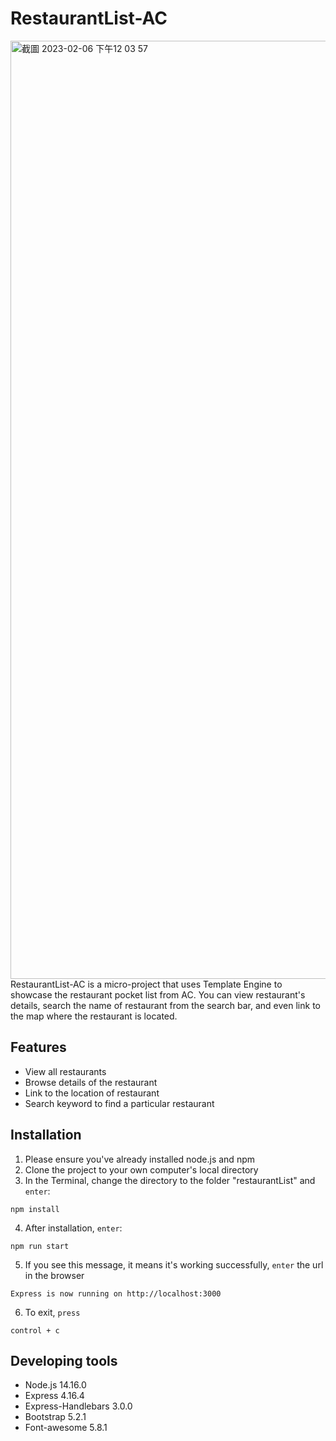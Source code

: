 # RestaurantList-AC
<img width="1501" alt="截圖 2023-02-06 下午12 03 57" src="https://user-images.githubusercontent.com/121414639/216881393-6f242392-20f8-4aca-90fe-1bb5042611fa.png">
RestaurantList-AC is a micro-project that uses Template Engine to showcase the restaurant pocket list from AC. You can view restaurant's details, search
the name of restaurant from the search bar, and even link to the map where the restaurant is located.

## Features
- View all restaurants
- Browse details of the restaurant
- Link to the location of restaurant
- Search keyword to find a particular restaurant

## Installation
1. Please ensure you've already installed node.js and npm
2. Clone the project to your own computer's local directory
3. In the Terminal, change the directory to the folder "restaurantList" and `enter`: 

```
npm install
```
4. After installation, `enter`:

```
npm run start
```
5. If you see this message, it means it's working successfully, `enter` the url in the browser
```
Express is now running on http://localhost:3000
```
6. To exit, `press`
```
control + c
```


## Developing tools
- Node.js 14.16.0
- Express 4.16.4
- Express-Handlebars 3.0.0
- Bootstrap 5.2.1
- Font-awesome 5.8.1


